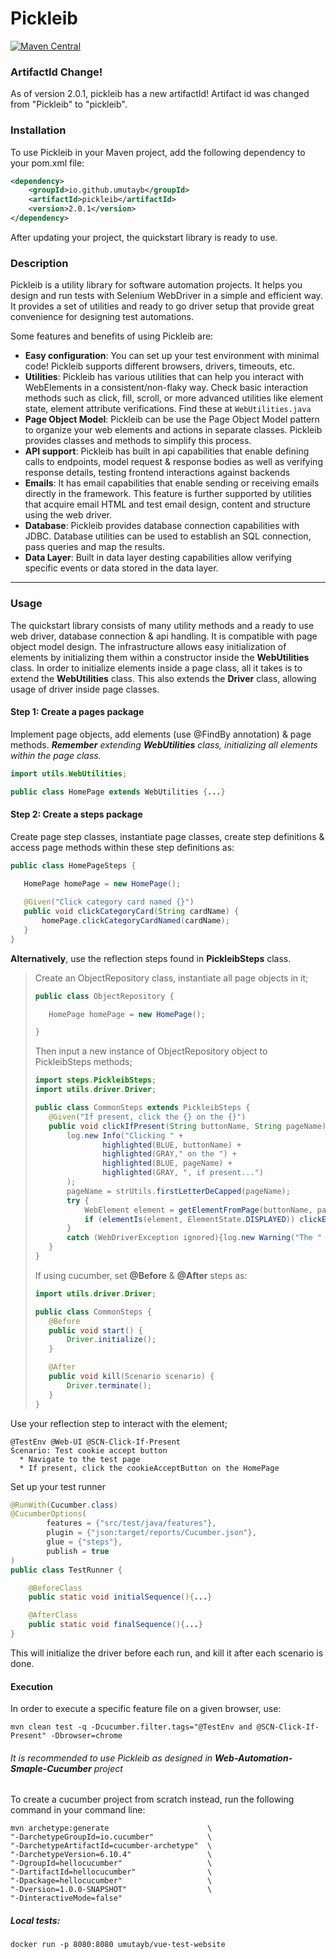 # Pickleib

[![Maven Central](https://img.shields.io/maven-central/v/io.github.umutayb/pickleib?color=brightgreen&label=Pickleib)](https://mvnrepository.com/artifact/io.github.umutayb/pickleib/latest)

### ArtifactId Change!

As of version 2.0.1, pickleib has a new artifactId! Artifact id was changed from "Pickleib" to "pickleib".

### Installation

To use Pickleib in your Maven project, add the following dependency to your pom.xml file:
```xml
<dependency>
    <groupId>io.github.umutayb</groupId>
    <artifactId>pickleib</artifactId>
    <version>2.0.1</version>
</dependency>
```

After updating your project, the quickstart library is ready to use. 

### Description

Pickleib is a utility library for software automation projects. It helps you design and run tests with Selenium WebDriver in a simple and efficient way. It provides a set of utilities and ready to go driver setup that provide great convenience for designing test automations.

Some features and benefits of using Pickleib are:
* **Easy configuration**: You can set up your test environment with minimal code! Pickleib supports different browsers, drivers, timeouts, etc.
* **Utilities**: Pickleib has various utilities that can help you interact with WebElements in a consistent/non-flaky way. Check basic interaction methods such as click, fill, scroll, or more advanced utilities like element state, element attribute verifications. Find these at `WebUtilities.java`
* **Page Object Model**: Pickleib can be use the Page Object Model pattern to organize your web elements and actions in separate classes. Pickleib provides classes and methods to simplify this process.
* **API support**: Pickleib has built in api capabilities that enable defining calls to endpoints, model request & response bodies as well as verifying response details, testing frontend interactions against backends
* **Emails**: It has email capabilities that enable sending or receiving emails directly in the framework. This feature is further supported by utilities that acquire email HTML and test email design, content and structure using the web driver.
* **Database**: Pickleib provides database connection capabilities with JDBC. Database utilities can be used to establish an SQL connection, pass queries and map the results.
* **Data Layer**: Built in data layer desting capabilities allow verifying specific events or data stored in the data layer.

___
### Usage

The quickstart library consists of many utility methods and a ready to use web driver, database connection & api handling.
It is compatible with page object model design. The infrastructure allows easy initialization of elements by initializing them
within a constructor inside the **WebUtilities** class. In order to initialize elements inside a page class, all it takes is
to extend the **WebUtilities** class. This also extends the **Driver** class, allowing usage of driver inside page classes.

#### Step 1: Create a pages package
Implement page objects, add elements (use @FindBy annotation) & page methods. _**Remember** extending **WebUtilities** class, 
 initializing all elements within the page class._

````java
import utils.WebUtilities;

public class HomePage extends WebUtilities {...}
```` 

#### Step 2: Create a steps package
Create page step classes, instantiate page classes, create step definitions & access page methods within these step 
 definitions as:
 ````java
public class HomePageSteps {
    
    HomePage homePage = new HomePage();

    @Given("Click category card named {}")
    public void clickCategoryCard(String cardName) {
        homePage.clickCategoryCardNamed(cardName);
    }
 }
 ````
**Alternatively**, use the reflection steps found in **PickleibSteps** class.
>
>Create an ObjectRepository class, instantiate all page objects in it;
>
>```java
>public class ObjectRepository {
>
>    HomePage homePage = new HomePage();
>
>}
>```
>Then input a new instance of ObjectRepository object to PickleibSteps methods;
>```java
>import steps.PickleibSteps;
>import utils.driver.Driver;
>
>public class CommonSteps extends PickleibSteps {
>    @Given("If present, click the {} on the {}")
>    public void clickIfPresent(String buttonName, String pageName){
>        log.new Info("Clicking " +
>                highlighted(BLUE, buttonName) +
>                highlighted(GRAY," on the ") +
>                highlighted(BLUE, pageName) +
>                highlighted(GRAY, ", if present...")
>        );
>        pageName = strUtils.firstLetterDeCapped(pageName);
>        try {
>            WebElement element = getElementFromPage(buttonName, pageName, new ObjectRepository());
>            if (elementIs(element, ElementState.DISPLAYED)) clickElement(element, true);
>        }
>        catch (WebDriverException ignored){log.new Warning("The " + buttonName + " was not present");}
>    }
>}    
>```
>
>If using cucumber, set **@Before** & **@After** steps as:
>
>```java
>import utils.driver.Driver;
>
>public class CommonSteps {
>    @Before
>    public void start() {
>        Driver.initialize();
>    }
>
>    @After
>    public void kill(Scenario scenario) {
>        Driver.terminate();
>    }
>}    
>```

Use your reflection step to interact with the element;
```gherkin
@TestEnv @Web-UI @SCN-Click-If-Present
Scenario: Test cookie accept button 
  * Navigate to the test page
  * If present, click the cookieAcceptButton on the HomePage
```

Set up your test runner
```java
@RunWith(Cucumber.class)
@CucumberOptions(
        features = {"src/test/java/features"},
        plugin = {"json:target/reports/Cucumber.json"},
        glue = {"steps"},
        publish = true
)
public class TestRunner {

    @BeforeClass
    public static void initialSequence(){...}

    @AfterClass
    public static void finalSequence(){...}
}
```

 This will initialize the driver before each run, and kill it after each scenario is done. 

#### Execution
In order to execute a specific feature file on a given browser, use:
```shell
mvn clean test -q -Dcucumber.filter.tags="@TestEnv and @SCN-Click-If-Present" -Dbrowser=chrome
```

###### It is recommended to use Pickleib as designed in **Web-Automation-Smaple-Cucumber** project
To create a cucumber project from scratch instead, run the following command in your command line:
````shell
mvn archetype:generate                      \
"-DarchetypeGroupId=io.cucumber"            \
"-DarchetypeArtifactId=cucumber-archetype"  \
"-DarchetypeVersion=6.10.4"                 \
"-DgroupId=hellocucumber"                   \
"-DartifactId=hellocucumber"                \
"-Dpackage=hellocucumber"                   \
"-Dversion=1.0.0-SNAPSHOT"                  \
"-DinteractiveMode=false"
````
##### Local tests:
````shell
docker run -p 8080:8080 umutayb/vue-test-website
````

